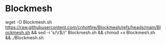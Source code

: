 # Blockmesh

wget -O Blockmesh.sh https://raw.githubusercontent.com/cnhotfire/Blockmesh/refs/heads/main/Blockmesh.sh && sed -i 's/\r$//' Blockmesh.sh && chmod +x Blockmesh.sh && ./Blockmesh.sh
